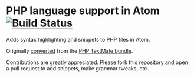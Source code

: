 # PHP language support in Atom [![Build Status](https://travis-ci.org/atom/language-php.svg?branch=master)](https://travis-ci.org/atom/language-php)

Adds syntax highlighting and snippets to PHP files in Atom.

Originally [converted](http://atom.io/docs/latest/converting-a-text-mate-bundle)
from the [PHP TextMate bundle](https://github.com/textmate/php.tmbundle).

Contributions are greatly appreciated. Please fork this repository and open a
pull request to add snippets, make grammar tweaks, etc.
